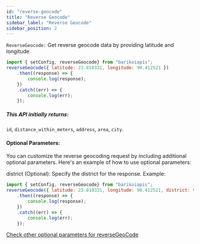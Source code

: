 ```yaml
---
id: "reverse-geocode"
title: "Reverse Geocode"
sidebar_label: "Reverse Geocode"
sidebar_position: 2
---
```


<head>
  <title>Barikoi Documentation</title>
</head>

```ReverseGeocode:``` Get reverse geocode data by providing latitude and longitude. 

```js
import { setConfig, reverseGeocode} from "barikoiapis";
reverseGeocode({ latitude: 23.810331, longitude: 90.412521 })
    .then((response) => {
        console.log(response);
    })
    .catch((err) => {
        console.log(err);
    });
```

<h5>This API initially returns:</h5> 

```id```, ```distance_within_meters```,  ```address```, ```area```, ```city```.

<h4>Optional Parameters:</h4>
You can customize the reverse geocoding request by including additional optional parameters. Here's an example of how to use optional parameters:

district (Optional): Specify the district for the response. Example:

```js
import { setConfig, reverseGeocode} from "barikoiapis";
reverseGeocode({ latitude: 23.810331, longitude: 90.412521, district: true })
    .then((response) => {
        console.log(response);
    })
    .catch((err) => {
        console.log(err);
    });
```



<a href="https://docs.barikoi.com/api#tag/v2.0/operation/revgeo_v2">Check other optional parameters for reverseGeoCode</a>